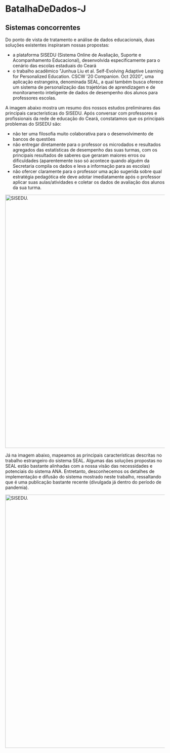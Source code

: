 # BatalhaDeDados-J



## Sistemas concorrentes 
Do ponto de vista de tratamento e análise de dados educacionais, duas soluções existentes inspiraram nossas propostas:
- a plataforma SISEDU (Sistema Online de Avaliação, Suporte e Acompanhamento Educacional), desenvolvida especificamente para o cenário das escolas estaduais do Ceará
- o trabalho acadêmico "Junhua Liu et al. Self-Evolving Adaptive Learning for Personalized Education. CSCW '20 Companion. Oct 2020", uma aplicação estrangeira, denominada SEAL, a qual também busca oferece um sistema de personalização das trajetórias de aprendizagem e de monitoramento inteligente de dados de desempenho dos alunos para professores escolas.

A imagem abaixo mostra um resumo dos nossos estudos preliminares das principais características do SISEDU.
Após conversar com professores e profissionais da rede de educação do Ceará, constatamos que os principais problemas do SISEDU são:
- não ter uma filosofia muito colaborativa para o desenvolvimento de bancos de questões
- não entregar diretamente para o professor os microdados e resultados agregados das estatísticas de desempenho das suas turmas, com os principais resultados de saberes que geraram maiores erros ou dificuldades (aparentemente isso só acontece quando alguém da Secretaria compila os dados e leva a informação para as escolas)
- não ofercer claramente para o professor uma ação sugerida sobre qual estratégia pedagótica ele deve adotar imediatamente após o professor aplicar suas aulas/atividades e coletar os dados de avaliação dos alunos da sua turma.

<img src="https://drive.google.com/uc?export=view&id=1NaUMLb6JcFdzYEeuJdjtKzsU7NbHaIzS" alt="SISEDU." width="800px"/> 

Já na imagem abaixo, mapeamos as principais características descritas no trabalho estrangeiro do sistema SEAL.
Algumas das soluções propostas no SEAL estão bastante alinhadas com a nossa visão das necessidades e potenciais do sistema ANA.
Entretanto, desconhecemos os detalhes de implementação e difusão do sistema mostrado neste trabalho, ressaltando que é uma publicação bastante recente (divulgada já dentro do período de pandemia).

<img src="https://drive.google.com/uc?export=view&id=1o99MgP_JrlpWJgqFoyvrC1FhZvN9kK3M" alt="SISEDU." width="800px"/> 
